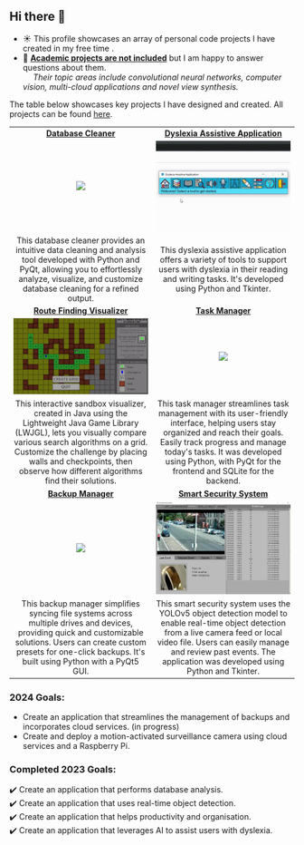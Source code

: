 ## Hi there 👋

- ☀️ This profile showcases an array of personal code projects I have created in my free time ️.
- 💬 <ins><b>Academic projects are not included</b></ins> but I am happy to answer questions about them. <br>&emsp; <i>Their topic areas include convolutional neural networks, computer vision, multi-cloud applications and novel view synthesis. </i>

The table below showcases key projects I have designed and created. All projects can be found [here](https://github.com/StevenButtifint?tab=repositories).

<table>
  <tr>
    <td align="center" width="50%"><a href="https://github.com/StevenButtifint/database-cleaner"><b>Database Cleaner</b></a>
    </td>
    <td align="center" width="50%"><a href="https://github.com/StevenButtifint/dyslexia-assistive-application"><b>Dyslexia Assistive Application</b></a>
    </td>
  </tr>
  <tr>
    <td align="center" width="50%">
        <img src="https://github.com/stevenbuttifint/database-cleaner/blob/main/demo/analysis_demo.gif?raw=true"/>
    </td>
        <td align="center" width="50%">
        <img src="https://github.com/stevenbuttifint/dyslexia-assistive-application/blob/main/res/demo/demo_1.gif?raw=true"/>
    </td>
  </tr>
  <tr>
    <td align="center" width="50%">This database cleaner provides an intuitive data cleaning and analysis tool developed with Python and PyQt, allowing you to effortlessly analyze, visualize, and customize database cleaning for a refined output.
    </td>
    <td align="center" width="50%">This dyslexia assistive application offers a variety of tools to support users with dyslexia in their reading and writing tasks. It's developed using Python and Tkinter.
    </td>
  </tr>
  <tr>
    <td align="center" width="50%"><a href="https://github.com/StevenButtifint/route-finding-visualizer"><b>Route Finding Visualizer</b></a>
    </td>
    <td align="center" width="50%"><a href="https://github.com/StevenButtifint/task-manager"><b>Task Manager</b></a>
    </td>
  </tr>
  <tr>
    <td align="center" width="50%">
        <img src="https://github.com/stevenbuttifint/route-finding-visualizer/blob/main/src/res/demoVideo.gif?raw=true"/>
    </td>
        <td align="center" width="50%">
        <img src="https://github.com/StevenButtifint/task-manager/blob/main/demo_images/demo_one.gif?raw=true"/>
    </td>
  </tr>
  <tr>
    <td align="center" width="50%">This interactive sandbox visualizer, created in Java using the Lightweight Java Game Library (LWJGL), lets you visually compare various search algorithms on a grid. Customize the challenge by placing walls and checkpoints, then observe how different algorithms find their solutions.
    </td>
    <td align="center" width="50%">This task manager streamlines task management with its user-friendly interface, helping users stay organized and reach their goals. Easily track progress and manage today's tasks. It was developed using Python, with PyQt for the frontend and SQLite for the backend.
    </td>
  </tr>
  <tr>
    <td align="center" width="50%"><a href="https://github.com/StevenButtifint/backup-manager"><b>Backup Manager</b></a>
    </td>
    <td align="center" width="50%"><a href="https://github.com/StevenButtifint/smart-security-system"><b>Smart Security System</b></a>
    </td>
  </tr>
  <tr>
    <td align="center" width="50%">
        <img src="https://github.com/StevenButtifint/backup-manager/blob/main/res/demo/sync_preset_demo.gif?raw=true"/>
    </td>
        <td align="center" width="50%">
        <img src="https://github.com/StevenButtifint/smart-security-system/blob/main/demo/demo.JPG?raw=true"/>
    </td>
  </tr>
  <tr>
    <td align="center" width="50%">This backup manager simplifies syncing file systems across multiple drives and devices, providing quick and customizable solutions. Users can create custom presets for one-click backups. It's built using Python with a PyQt5 GUI.
    </td>
    <td align="center" width="50%">This smart security system uses the YOLOv5 object detection model to enable real-time object detection from a live camera feed or local video file. Users can easily manage and review past events. The application was developed using Python and Tkinter.
    </td>
  </tr>
</table>


### 2024 Goals:
- Create an application that streamlines the management of backups and incorporates cloud services. (in progress)
- Create and deploy a motion-activated surveillance camera using cloud services and a Raspberry Pi.

### Completed 2023 Goals:
:heavy_check_mark: Create an application that performs database analysis. <br>
:heavy_check_mark: Create an application that uses real-time object detection. <br>
:heavy_check_mark: Create an application that helps productivity and organisation. <br>
:heavy_check_mark: Create an application that leverages AI to assist users with dyslexia.

[comment]: <> (references:)
[comment]: <> (badges source: https://github.com/Ileriayo/markdown-badges)
